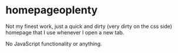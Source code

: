 # homepageoplenty
Not my finest work, just a quick and dirty (very dirty on the css side) homepage that I use whenever I open a new tab.

No JavaScript functionality or anything.